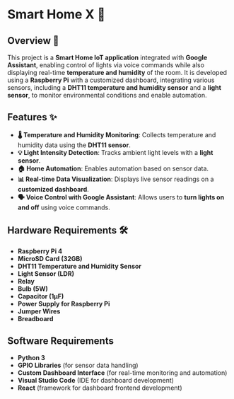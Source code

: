 # Smart Home X 🚀

## Overview 🏡

This project is a **Smart Home IoT application** integrated with **Google Assistant**, enabling control of lights via voice commands while also displaying real-time **temperature and humidity** of the room. It is developed using a **Raspberry Pi** with a customized dashboard, integrating various sensors, including a **DHT11 temperature and humidity sensor** and a **light sensor**, to monitor environmental conditions and enable automation.

## Features ✨

- **🌡️ Temperature and Humidity Monitoring**: Collects temperature and humidity data using the **DHT11 sensor**.
- **💡 Light Intensity Detection**: Tracks ambient light levels with a **light sensor**.
- **🏠 Home Automation**: Enables automation based on sensor data.
- **📊 Real-time Data Visualization**: Displays live sensor readings on a **customized dashboard**.
- **🗣️ Voice Control with Google Assistant**: Allows users to **turn lights on and off** using voice commands.

## Hardware Requirements 🛠️

- **Raspberry Pi 4**  
- **MicroSD Card (32GB)**  
- **DHT11 Temperature and Humidity Sensor**  
- **Light Sensor (LDR)**  
- **Relay**  
- **Bulb (5W)**  
- **Capacitor (1µF)**  
- **Power Supply for Raspberry Pi**  
- **Jumper Wires**  
- **Breadboard**  

## Software Requirements

- **Python 3**  
- **GPIO Libraries** (for sensor data handling)  
- **Custom Dashboard Interface** (for real-time monitoring and automation)  
- **Visual Studio Code** (IDE for dashboard development)  
- **React** (framework for dashboard frontend development)
